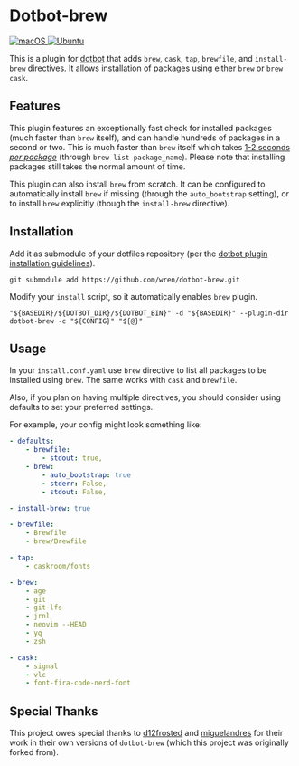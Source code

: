 # Dotbot-brew

<a href="https://github.com/wren/dotbot-brew/actions/workflows/macos.yml">
  <img src="https://github.com/wren/dotbot-brew/actions/workflows/macos.yml/badge.svg" alt="macOS">
</a>
<a href="https://github.com/wren/dotbot-brew/actions/workflows/ubuntu.yml">
  <img src="https://github.com/wren/dotbot-brew/actions/workflows/ubuntu.yml/badge.svg" alt="Ubuntu">
</a>

This is a plugin for [dotbot](https://github.com/anishathalye/dotbot) that adds `brew`,
`cask`, `tap`, `brewfile`, and `install-brew` directives. It allows installation of
packages using either `brew` or `brew cask`.


## Features

This plugin features an exceptionally fast check for installed packages (much faster
than `brew` itself), and can handle hundreds of packages in a second or two. This is
much faster than `brew` itself which takes [1-2 seconds *per
package*](https://github.com/Homebrew/brew/issues/7701) (through `brew list
package_name`). Please note that installing packages still takes the normal amount of
time.

This plugin can also install `brew` from scratch. It can be configured to automatically
install `brew` if missing (through the `auto_bootstrap` setting), or to install `brew`
explicitly (though the `install-brew` directive).

## Installation

Add it as submodule of your dotfiles repository (per the [dotbot plugin installation
guidelines](https://github.com/anishathalye/dotbot#plugins)).

```shell
git submodule add https://github.com/wren/dotbot-brew.git
```

Modify your `install` script, so it automatically enables `brew` plugin.

```shell
"${BASEDIR}/${DOTBOT_DIR}/${DOTBOT_BIN}" -d "${BASEDIR}" --plugin-dir dotbot-brew -c "${CONFIG}" "${@}"
```

## Usage

In your `install.conf.yaml` use `brew` directive to list all packages to be installed
using `brew`. The same works with `cask` and `brewfile`.

Also, if you plan on having multiple directives, you should consider using defaults to
set your preferred settings.

For example, your config might look something like:

```yaml
- defaults:
    - brewfile:
        - stdout: true,
    - brew:
        - auto_bootstrap: true
        - stderr: False,
        - stdout: False,

- install-brew: true

- brewfile:
    - Brewfile
    - brew/Brewfile

- tap:
    - caskroom/fonts

- brew:
    - age
    - git
    - git-lfs
    - jrnl
    - neovim --HEAD
    - yq
    - zsh

- cask:
    - signal
    - vlc
    - font-fira-code-nerd-font
```

## Special Thanks

This project owes special thanks to
[d12frosted](https://github.com/d12frosted/dotbot-brew) and
[miguelandres](https://github.com/miguelandres/dotbot-brew) for their work in their own
versions of `dotbot-brew` (which this project was originally forked from).

